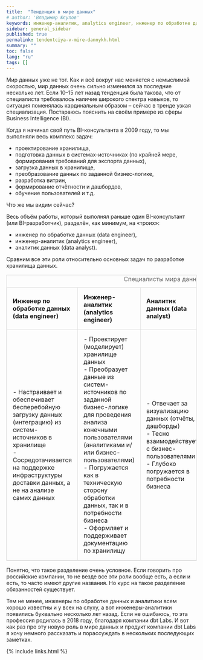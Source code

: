 ```yaml
---
title:  "Тенденция в мире данных"
# author: 'Владимир Юсупов'
keywords: инженер-аналитик, analytics engineer, инженер по обработке данных, data engineer, аналитик данных, data analyst, BI-консультант, специализация в разработке хранилищ данных, специализация в мире данных
sidebar: general_sidebar
published: true
permalink: tendentciya-v-mire-dannykh.html
summary: ""
toc: false
lang: "ru"
tags: []
---
```


Мир данных уже не тот. Как и всё вокруг нас меняется с немыслимой скоростью, мир данных очень сильно изменился за последние несколько лет. Если 10–15 лет назад тенденция была такова, что от специалиста требовалось наличие широкого спектра навыков, то ситуация поменялась кардинальным образом – сейчас в тренде узкая специализация. Постараюсь пояснить на своём примере из сферы Business Intelligence (BI).

<!--more-->

Когда я начинал свой путь BI-консультанта в 2009 году, то мы выполняли весь комплекс задач: 
- проектирование хранилища, 
- подготовка данных в системах-источниках (по крайней мере, формирования требований для экспорта данных), 
- загрузка данных в хранилище, 
- преобразование данных по заданной бизнес-логике, 
- разработка витрин, 
- формирование отчётности и дашбордов, 
- обучение пользователей и т.д.

Что же мы видим сейчас? 

Весь объём работы, который выполнял раньше один BI-консультант (или BI-разработчик), разделён, как минимум, на «троих»:
- инженер по обработке данных (data engineer), 
- инженер-аналитик (analytics engineer), 
- аналитик данных (data analyst).

Сравним все эти роли относительно основных задач по разработке хранилища данных.

<table style="border: 1px solid #ddd; border-collapse: collapse; text-align: left; width: 100%;">
    <caption style="color: #6c6c6c; text-align: right;">Специалисты мира данных</caption>
    <colgroup>
    <col width="33%" />
    <col width="33%" />
    <col width="33%" />
    </colgroup>
    <thead>
        <tr class="header">
            <th style="border: 1px solid #ddd; text-align: left; padding: 15px;">Инженер по обработке данных (data engineer)</th>
            <th style="border: 1px solid #ddd; text-align: left; padding: 15px;">Инженер-аналитик (analytics engineer)</th>
            <th style="border: 1px solid #ddd; text-align: left; padding: 15px;">Аналитик данных (data analyst)</th>
        </tr>
    </thead>
    <tbody>
        <tr>
            <td markdown="span" style="border: 1px solid #ddd; text-align: left; padding: 15px;">
                - Настраивает и обеспечивает бесперебойную загрузку данных (интеграцию) из систем-источников в хранилище<br>
                - Сосредотачивается на поддержке инфраструктуры доставки данных, а не на анализе самих данных
            </td>
            <td markdown="span" style="border: 1px solid #ddd; text-align: left; padding: 15px;">
                - Проектирует (моделирует) хранилище данных<br>
                - Преобразует данные из систем-источников по заданной бизнес-логике для проведения анализа конечными пользователями (аналитиками и/или бизнес-пользователями)<br>
                - Погружается как в техническую сторону обработки данных, так и в потребности бизнеса<br>
                - Оформляет и поддерживает документацию по хранилищу
            </td>
            <td markdown="span" style="border: 1px solid #ddd; text-align: left; padding: 15px;">
                - Отвечает за визуализацию данных (отчёты, дашборды)<br>
                - Тесно взаимодействует с бизнес-пользователями<br>
                - Глубоко погружается в потребности бизнеса
            </td>
        </tr>
    </tbody>
</table>

Понятно, что такое разделение очень условное. Если говорить про российские компании, то не везде все эти роли вообще есть, а если и есть, то часто имеют другие названия. Но курс на такое разделение обязанностей существует.

Тем не менее, инженеры по обработке данных и аналитики всем хорошо известны и у всех на слуху, а вот инженеры-аналитики появились буквально несколько лет назад. Если не ошибаюсь, то эта профессия родилась в 2018 году, благодаря компании dbt Labs. И вот как раз про эту новую роль в мире данных и продукт компании dbt Labs я хочу немного рассказать и порассуждать в нескольких последующих заметках.

{% include links.html %}
